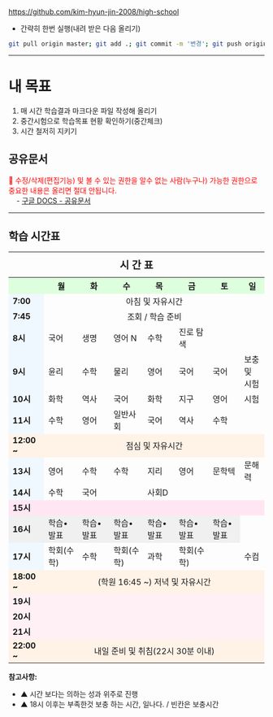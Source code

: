 https://github.com/kim-hyun-jin-2008/high-school

* 간략히 한번 실행(내려 받은 다음 올리기)
```bash
git pull origin master; git add .; git commit -m '변경'; git push origin master
```

---

# 내 목표
1. 매 시간 학습결과 마크다운 파일 작성해 올리기
1. 중간시험으로 학습목표 현황 확인하기(중간체크)
1. 시간 철저히 지키기

## 공유문서
<font color='red'>📌 수정/삭제(편집기능) 및 볼 수 있는 권한을 알수 없는 사람(누구나) 가능한 권한으로 중요한 내용은 올리면 절대 안됩니다.</font><br>
&nbsp; &nbsp; - <a href="https://docs.google.com/document/d/1IVXb8VKmlmw0_l-8GnZFF3ZirjNPWK85rdjSCU1SmPU/edit?tab=t.0" target="_blank">구글 DOCS - 공유문서</a>

<hr>

## 학습 시간표
<table>
  <tr>
    <th colspan="8" style="text-align: center; font-size: 20px; padding: 10px;">시 간 표</th>
  </tr>
  <tr align="center" style="background-color: #ddffdd; text-align: center;">
    <th></th>
    <th>월</th>
    <th>화</th>
    <th>수</th>
    <th>목</th>
    <th>금</th>
    <th>토</th>
    <th>일</th>
  </tr>
  <tr>
    <td style="background-color: #f0f8ff;"><strong>7:00</strong></td>
    <td colspan="7" style="text-align: center;">아침 및 자유시간</td>
  </tr>
  <tr>
    <td style="background-color: #f0f8ff;"><strong>7:45</strong></td>
    <td colspan="7" style="text-align: center;">조회 / 학습 준비</td>
  </tr>
  <tr>
    <td style="background-color: #f0f8ff;"><strong>8시</strong></td>
    <td>국어</td>
    <td>생명</td>
    <td>영어 N</td>
    <td>수학</td>
    <td>진로 탐색</td>
    <td></td>
    <td></td>
  </tr>
  <tr>
    <td style="background-color: #f0f8ff;"><strong>9시</strong></td>
    <td>윤리</td>
    <td>수학</td>
    <td>물리</td>
    <td>영어</td>
    <td>국어</td>
    <td>국어</td>
    <td>보충<br/>및<br/>시험</td>
  </tr>
  <tr>
    <td style="background-color: #f0f8ff;"><strong>10시</strong></td>
    <td>화학</td>
    <td>역사</td>
    <td>국어</td>
    <td>화학</td>
    <td>지구</td>
    <td>영어</td>
    <td>시험</td>
  </tr>
  <tr>
    <td style="background-color: #f0f8ff;"><strong>11시</strong></td>
    <td>수학</td>
    <td>영어</td>
    <td>일반사회</td>
    <td>국어</td>
    <td>역사</td>
    <td>수학</td>
    <td></td>
  </tr>
  <tr>
    <td style="background-color: #fff2e6;"><strong>12:00 ~</strong></td>
    <td colspan="7" style="text-align: center; background-color: #fff2e6;">점심 및 자유시간</td>
  </tr>
  <tr>
    <td style="background-color: #f0f8ff;"><strong>13시</strong></td>
    <td>영어</td>
    <td>수학</td>
    <td>수학</td>
    <td>지리</td>
    <td>영어</td>
    <td>문학텍</td>
    <td>문해력</td>
  </tr>
  <tr>
    <td style="background-color: #f0f8ff;"><strong>14시</strong></td>
    <td>수학</td>
    <td>국어</td>
    <td></td>
    <td>사회D</td>
    <td></td>
    <td></td>
    <td></td>
  </tr>
  <tr>
    <td style="background-color: #ffe6f2;"><strong>15시</strong></td>
    <td colspan="7" style="background-color: #ffe6f2;"></td>
  </tr>
  <tr>
    <td style="background-color: #f0f0f0;"><strong>16시</strong></td>
    <td style="background-color: #f0f0f0;">학습•발표</td>
    <td style="background-color: #f0f0f0;">학습•발표</td>
    <td style="background-color: #f0f0f0;">학습•발표</td>
    <td style="background-color: #f0f0f0;">학습•발표</td>
    <td style="background-color: #f0f0f0;">학습•발표</td>
    <td style="background-color: #f0f0f0;">학습•발표</td>
    <td></td>
  </tr>
  <tr>
    <td style="background-color: #f0f8ff;"><strong>17시</strong></td>
    <td>학회(수학)</td>
    <td>수학</td>
    <td>학회(수학)</td>
    <td>과학</td>
    <td>학회(수학)</td>
    <td></td>
    <td>수컴</td>
  </tr>
  <tr>
    <td style="background-color: #fff2e6;"><strong>18:00 ~</strong></td>
    <td colspan="7" style="text-align: center; background-color: #fff2e6;">(학원 16:45 ~) 저녁 및 자유시간</td>
  </tr>
  <tr>
    <td style="background-color: #fff0f5;"><strong>19시</strong></td>
    <td colspan="7" style="background-color: #fff0f5;"></td>
  </tr>
  <tr>
    <td style="background-color: #fff0f5;"><strong>20시</strong></td>
    <td colspan="7" style="background-color: #fff0f5;"></td>
  </tr>
  <tr>
    <td style="background-color: #fff0f5;"><strong>21시</strong></td>
    <td colspan="7" style="background-color: #fff0f5;"></td>
  </tr>
  <tr>
    <td style="background-color: #fff2e6;"><strong>22:00 ~</strong></td>
    <td colspan="7" style="text-align: center; background-color: #fff2e6;">내일 준비 및 취침(22시 30분 이내)</td>
  </tr>
</table>

<p><strong>참고사항:</strong></p>
<ul>
  <li>▲ 시간 보다는 의하는 성과 위주로 진행</li>
  <li>▲ 18시 이후는 부족한것 보충 하는 시간, 일나다. / 빈칸은 보충시간</li>
</ul>

